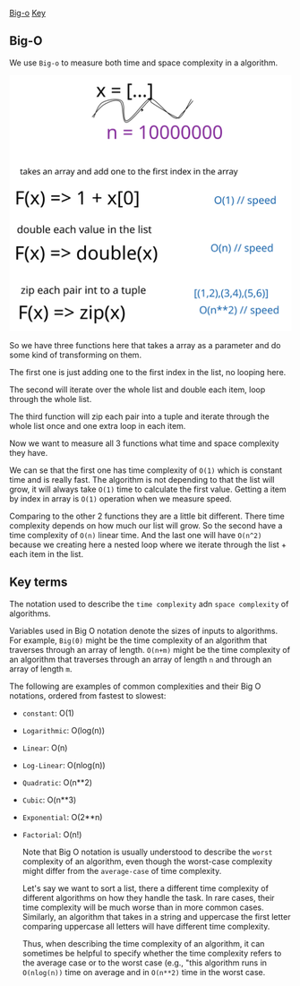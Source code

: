 [Big-o](#big-o)
[Key](#key)

## Big-O <a name="big-o"></a>

We use `Big-o` to measure both time and space complexity in a algorithm.

<img src="big-o.svg"/>

So we have three functions here that takes a array as a parameter and do some kind of transforming on them.

The first one is just adding one to the first index in the list, no looping here.

The second will iterate over the whole list and double each item, loop through the whole list.

The third function will zip each pair into a tuple and iterate through the whole list once and one extra loop in each item.

Now we want to measure all 3 functions what time and space complexity they have.

We can se that the first one has time complexity of `O(1)` which is constant time and is really fast. The algorithm is not depending to that the list will grow, it will always take `O(1)` time to calculate the first value. Getting a item by index in array is `O(1)` operation when we measure speed.

Comparing to the other 2 functions they are a little bit different. There time complexity depends on how much our list will grow. So the second have a time complexity of `O(n)` linear time.
And the last one will have `O(n^2)` because we creating here a nested loop where we iterate through the list + each item in the list.

## Key terms <a name="key"></a>

The notation used to describe the `time complexity` adn `space complexity` of algorithms.

Variables used in Big O notation denote the sizes of inputs to algorithms. For example, `Big(0)` might be the time complexity of an algorithm that traverses through an array of length.
`O(n+m)` might be the time complexity of an algorithm that traverses through an array of length `n` and through an array of length `m`.

The following are examples of common complexities and their Big O notations, ordered from fastest to slowest:

- `constant`: O(1)
- `Logarithmic`: O(log(n))
- `Linear`: O(n)
- `Log-Linear`: O(nlog(n))
- `Quadratic`: O(n\*\*2)
- `Cubic`: O(n\*\*3)
- `Exponential`: O(2\*\*n)
- `Factorial`: O(n!)

  Note that Big O notation is usually understood to describe the `worst` complexity of an algorithm, even though the worst-case complexity might differ from the `average-case` of time complexity.

  Let's say we want to sort a list, there a different time complexity of different algorithms on how they handle the task. In rare cases, their time complexity will be much worse than in more common cases. Similarly, an algorithm that takes in a string and uppercase the first letter comparing uppercase all letters will have different time complexity.

  Thus, when describing the time complexity of an algorithm, it can sometimes be
  helpful to specify whether the time complexity refers to the average case or
  to the worst case (e.g., "this algorithm runs in `O(nlog(n))` time on average
  and in `O(n**2)` time in the worst case.
